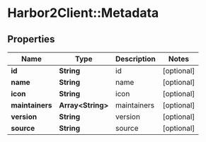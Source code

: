 # Harbor2Client::Metadata

## Properties
Name | Type | Description | Notes
------------ | ------------- | ------------- | -------------
**id** | **String** | id | [optional] 
**name** | **String** | name | [optional] 
**icon** | **String** | icon | [optional] 
**maintainers** | **Array&lt;String&gt;** | maintainers | [optional] 
**version** | **String** | version | [optional] 
**source** | **String** | source | [optional] 


